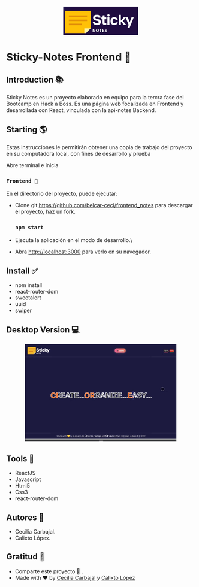 <p align="center"><img src="./public/Imgs/Readme.MD/Sticky_notes.png?raw=true" width="200"></a></p>

Sticky-Notes Frontend 📝
============
## Introduction 📚
Sticky Notes es un proyecto elaborado en equipo para la tercra fase del Bootcamp en Hack a Boss. Es una página web focalizada en Frontend y desarrollada con React, vinculada con la api-notes Backend.

## Starting 🌎
Estas instrucciones le permitirán obtener una copia de trabajo del proyecto en su computadora local, con fines de desarrollo y prueba

Abre terminal e inicia
### `Frontend 🎉`
En el directorio del proyecto, puede ejecutar:
  - Clone git https://github.com/belcar-ceci/frontend_notes para descargar el proyecto, haz un fork.
    ### `npm start`

  - Ejecuta la aplicación en el modo de desarrollo.\
  - Abra [http://localhost:3000](http://localhost:3000) para verlo en su navegador.

## Install ✅

- npm install
- react-router-dom
- sweetalert
- uuid
- swiper

## Desktop Version 💻

<p align="center">
  <img src="./public/Imgs/Readme.MD/Destopk_notes.gif?raw=true" width=80% />
</p>

## Tools 🧰 

* ReactJS
* Javascript
* Html5
* Css3
* react-router-dom


## Autores 🚀 

* Cecilia Carbajal.
* Calixto Lópex.
## Gratitud 🎁
* Comparte este proyecto 📢 .
* Made with ❤️ by [Cecilia Carbajal](https://github.com/belcar-ceci/belcar_ceci_portfolio.git) y [Calixto López ](https://github.com/CalixtoLopez)
